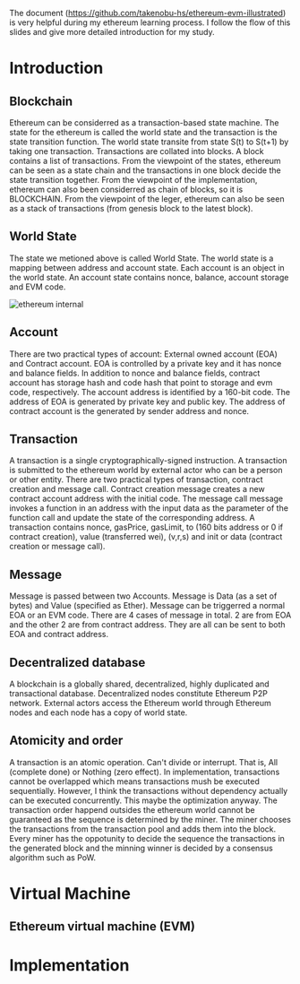 The document (https://github.com/takenobu-hs/ethereum-evm-illustrated) is very helpful during my ethereum learning process. I follow the flow of this slides and give more detailed introduction for my study. 

# Introduction

## Blockchain

Ethereum can be considerred as a transaction-based state machine. The state for the ethereum is called the world state and the transaction is the state transition function. The world state transite from state S(t) to S(t+1) by taking one transaction. Transactions are collated into blocks. A block contains a list of transactions. From the viewpoint of the states, ethereum can be seen as a state chain and the transactions in one block decide the state transition together. From the viewpoint of the implementation, ethereum can also been considerred as chain of blocks, so it is BLOCKCHAIN. From the viewpoint of the leger, ethereum can also be seen as a stack of transactions (from genesis block to the latest block). 

## World State

The state we metioned above is called World State. The world state is a mapping between address and account state. Each account is an object in the world state. An account state contains nonce, balance, account storage and EVM code. 

![ethereum internal](https://i.stack.imgur.com/afWDt.jpg)

## Account

There are two practical types of account: External owned account (EOA) and Contract account. EOA is controlled by a private key and it has nonce and balance fields. In addition to nonce and balance fields, contract account has storage hash and code hash that point to storage and evm code, respectively. The account address is identified by a 160-bit code. The address of EOA is generated by private key and public key. The address of contract account is the generated by sender address and nonce. 

## Transaction

A transaction is a single cryptographically-signed instruction. A transaction is submitted to the ethereum world by external actor who can be a person or other entity. There are two practical types of transaction, contract creation and message call. Contract creation message creates a new contract account address with the initial code. The message call message invokes a function in an address with the input data as the parameter of the function call and update the state of the corresponding address. A transaction contains nonce, gasPrice, gasLimit, to (160 bits address or 0 if contract creation), value (transferred wei), (v,r,s) and init or data (contract creation or message call). 

## Message

Message is passed between two Accounts. Message is Data (as a set of bytes) and Value (specified as Ether). Message can be triggerred a normal EOA or an EVM code. There are 4 cases of message in total. 2 are from EOA and the other 2 are from contract address. They are all can be sent to both EOA and contract address. 

## Decentralized database

A blockchain is a globally shared, decentralized, highly duplicated and transactional database. Decentralized nodes constitute Ethereum P2P network. External actors access the Ethereum world through Ethereum nodes and each node has a copy of world state. 

## Atomicity and order

A transaction is an atomic operation. Can't divide or interrupt. That is, All (complete done) or Nothing (zero effect). In implementation, transactions cannot be overlapped which means transactions mush be executed sequentially. However, I think the transactions without dependency actually can be executed concurrently. This maybe the optimization anyway. The transaction order happend outsides the ethereum world cannot be guaranteed as the sequence is determined by the miner. The miner chooses the transactions from the transaction pool and adds them into the block. Every miner has the oppotunity to decide the sequence the transactions in the generated block and the minning winner is decided by a consensus algorithm such as PoW.

# Virtual Machine

## Ethereum virtual machine (EVM)

# Implementation
